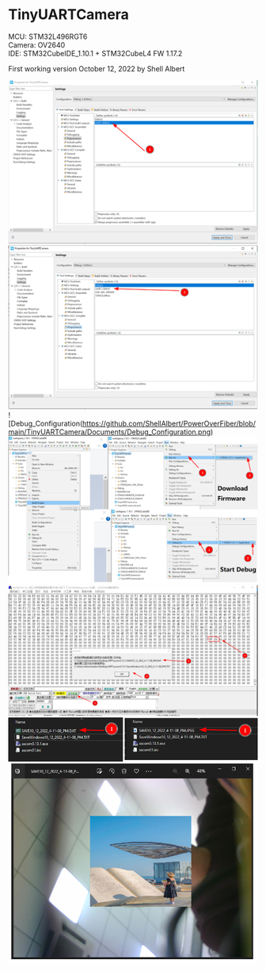 # TinyUARTCamera
MCU: STM32L496RGT6   
Camera: OV2640   
IDE: STM32CubeIDE_1.10.1 + STM32CubeL4 FW 1.17.2

First working version 
October 12, 2022 by Shell Albert

![Preprocessor1](https://github.com/ShellAlbert/PowerOverFiber/blob/main/TinyUARTCamera/Documents/Preprocessor1.png)
![Preprocessor2](https://github.com/ShellAlbert/PowerOverFiber/blob/main/TinyUARTCamera/Documents/Preprocessor2.png)
![Debug_Configuration(https://github.com/ShellAlbert/PowerOverFiber/blob/main/TinyUARTCamera/Documents/Debug_Configuration.png)
![Build_Download_Debug](https://github.com/ShellAlbert/PowerOverFiber/blob/main/TinyUARTCamera/Documents/Build_Download_Debug.png)
![Recv_From_UART](https://github.com/ShellAlbert/PowerOverFiber/blob/main/TinyUARTCamera/Documents/Recv_from_UART.png)
![Save_and_Check](https://github.com/ShellAlbert/PowerOverFiber/blob/main/TinyUARTCamera/Documents/Save_and_Check.png)
